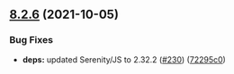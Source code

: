 ## [8.2.6](https://github.com/protractor-cucumber-framework/protractor-cucumber-framework/compare/v8.2.5...v8.2.6) (2021-10-05)


### Bug Fixes

* **deps:** updated Serenity/JS to 2.32.2 ([#230](https://github.com/protractor-cucumber-framework/protractor-cucumber-framework/issues/230)) ([72295c0](https://github.com/protractor-cucumber-framework/protractor-cucumber-framework/commit/72295c0699f81a0b726c86d67c8ccc23834a2d4b))
